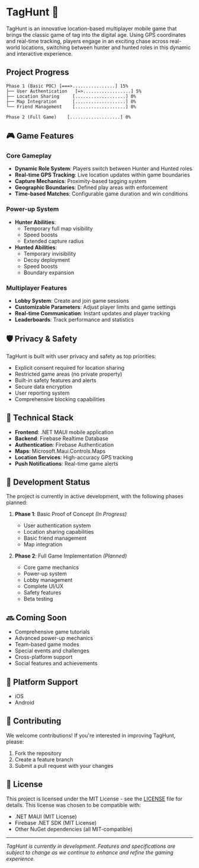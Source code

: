 # TagHunt 🎯

TagHunt is an innovative location-based multiplayer mobile game that brings the classic game of tag into the digital age. Using GPS coordinates and real-time tracking, players engage in an exciting chase across real-world locations, switching between hunter and hunted roles in this dynamic and interactive experience.

## Project Progress
```
Phase 1 (Basic POC) [===>................] 15%
├── User Authentication   [=>..................] 5%
├── Location Sharing     [...................] 0%
├── Map Integration      [...................] 0%
└── Friend Management    [...................] 0%

Phase 2 (Full Game)    [...................] 0%
```

## 🎮 Game Features

### Core Gameplay
- **Dynamic Role System**: Players switch between Hunter and Hunted roles
- **Real-time GPS Tracking**: Live location updates within game boundaries
- **Capture Mechanics**: Proximity-based tagging system
- **Geographic Boundaries**: Defined play areas with enforcement
- **Time-based Matches**: Configurable game duration and win conditions

### Power-up System
- **Hunter Abilities**:
  - Temporary full map visibility
  - Speed boosts
  - Extended capture radius
- **Hunted Abilities**:
  - Temporary invisibility
  - Decoy deployment
  - Speed boosts
  - Boundary expansion

### Multiplayer Features
- **Lobby System**: Create and join game sessions
- **Customizable Parameters**: Adjust player limits and game settings
- **Real-time Communication**: Instant updates and player tracking
- **Leaderboards**: Track performance and statistics

## 🛡️ Privacy & Safety

TagHunt is built with user privacy and safety as top priorities:
- Explicit consent required for location sharing
- Restricted game areas (no private property)
- Built-in safety features and alerts
- Secure data encryption
- User reporting system
- Comprehensive blocking capabilities

## 🔧 Technical Stack

- **Frontend**: .NET MAUI mobile application
- **Backend**: Firebase Realtime Database
- **Authentication**: Firebase Authentication
- **Maps**: Microsoft.Maui.Controls.Maps
- **Location Services**: High-accuracy GPS tracking
- **Push Notifications**: Real-time game alerts

## 🚀 Development Status

The project is currently in active development, with the following phases planned:

1. **Phase 1**: Basic Proof of Concept *(In Progress)*
   - User authentication system
   - Location sharing capabilities
   - Basic friend management
   - Map integration

2. **Phase 2**: Full Game Implementation *(Planned)*
   - Core game mechanics
   - Power-up system
   - Lobby management
   - Complete UI/UX
   - Safety features
   - Beta testing

## 🔜 Coming Soon

- Comprehensive game tutorials
- Advanced power-up mechanics
- Team-based game modes
- Special events and challenges
- Cross-platform support
- Social features and achievements

## 📱 Platform Support

- iOS
- Android

## 🤝 Contributing

We welcome contributions! If you're interested in improving TagHunt, please:
1. Fork the repository
2. Create a feature branch
3. Submit a pull request with your changes

## 📄 License

This project is licensed under the MIT License - see the [LICENSE](LICENSE) file for details. This license was chosen to be compatible with:
- .NET MAUI (MIT License)
- Firebase .NET SDK (MIT License)
- Other NuGet dependencies (all MIT-compatible)

---

*TagHunt is currently in development. Features and specifications are subject to change as we continue to enhance and refine the gaming experience.* 